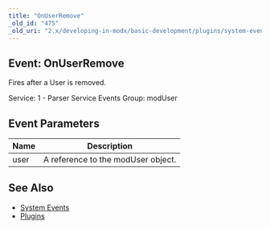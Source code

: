 ```yaml
---
title: "OnUserRemove"
_old_id: "475"
_old_uri: "2.x/developing-in-modx/basic-development/plugins/system-events/onuserremove"
---
```


## Event: OnUserRemove

Fires after a User is removed.

Service: 1 - Parser Service Events 
Group: modUser

## Event Parameters

| Name | Description |
|------|-------------|
| user | A reference to the modUser object. |

## See Also

- [System Events](developing-in-modx/basic-development/plugins/system-events "System Events")
- [Plugins](developing-in-modx/basic-development/plugins "Plugins")